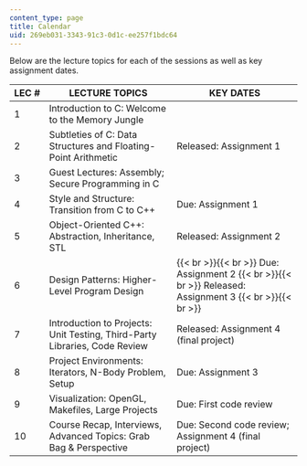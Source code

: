 ```yaml
---
content_type: page
title: Calendar
uid: 269eb031-3343-91c3-0d1c-ee257f1bdc64
---
```


Below are the lecture topics for each of the sessions as well as key assignment dates.

| LEC # | LECTURE TOPICS | KEY DATES |
| --- | --- | --- |
| 1 | Introduction to C: Welcome to the Memory Jungle | &nbsp; |
| 2 | Subtleties of C: Data Structures and Floating-Point Arithmetic | Released: Assignment 1 |
| 3 | Guest Lectures: Assembly; Secure Programming in C | &nbsp; |
| 4 | Style and Structure: Transition from C to C++ | Due: Assignment 1 |
| 5 | Object-Oriented C++: Abstraction, Inheritance, STL | Released: Assignment 2 |
| 6 | Design Patterns: Higher-Level Program Design |  {{< br >}}{{< br >}} Due: Assignment 2 {{< br >}}{{< br >}} Released: Assignment 3 {{< br >}}{{< br >}}  |
| 7 | Introduction to Projects: Unit Testing, Third-Party Libraries, Code Review | Released: Assignment 4 (final project) |
| 8 | Project Environments: Iterators, N-Body Problem, Setup | Due: Assignment 3 |
| 9 | Visualization: OpenGL, Makefiles, Large Projects | Due: First code review |
| 10 | Course Recap, Interviews, Advanced Topics: Grab Bag & Perspective | Due: Second code review; Assignment 4 (final project)